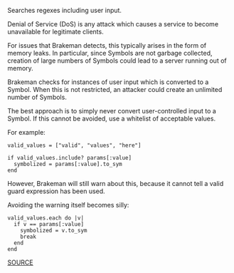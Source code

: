 Searches regexes including user input.

Denial of Service (DoS) is any attack which causes a service to become unavailable for legitimate clients.

For issues that Brakeman detects, this typically arises in the form of memory leaks. In particular, since Symbols are not garbage collected, creation of large numbers of Symbols could lead to a server running out of memory.

Brakeman checks for instances of user input which is converted to a Symbol. When this is not restricted, an attacker could create an unlimited number of Symbols.

The best approach is to simply never convert user-controlled input to a Symbol. If this cannot be avoided, use a whitelist of acceptable values.

For example:

    valid_values = ["valid", "values", "here"]

    if valid_values.include? params[:value]
      symbolized = params[:value].to_sym
    end

However, Brakeman will still warn about this, because it cannot tell a valid guard expression has been used.

Avoiding the warning itself becomes silly:

    valid_values.each do |v|
      if v == params[:value]
        symbolized = v.to_sym
        break
      end
    end

[SOURCE](http://brakemanscanner.org/docs/warning_types/denial_of_service/)
